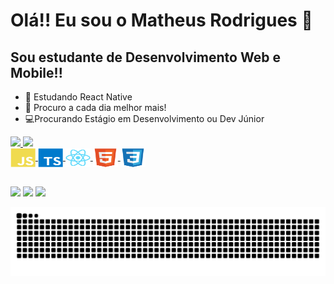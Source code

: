 
# Olá!! Eu sou o Matheus Rodrigues 👋

## Sou estudante de Desenvolvimento Web e Mobile!!

- 🌱 Estudando React Native
- 🎯 Procuro a cada dia melhor mais!
- 💻Procurando Estágio em Desenvolvimento ou Dev Júnior

 <div>
  <a href="https://github.com/manuteu">
  <img height="180em" src="https://github-readme-stats.vercel.app/api?username=manuteu&show_icons=true&theme=dark&include_all_commits=true&count_private=true"/>
  <img height="180em" src="https://github-readme-stats.vercel.app/api/top-langs/?username=manuteu&layout=compact&langs_count=7&theme=dark"/>
</ div   >    
<div>

  <img align="center" alt="Matheus-Js" height="30" width="40" src="https://raw.githubusercontent.com/devicons/devicon/master/icons/javascript/javascript-plain.svg">
  <img align="center" alt="Matheus-Ts" height="30" width="40" src="https://raw.githubusercontent.com/devicons/devicon/master/icons/typescript/typescript-plain.svg">
  <img align="center" alt="Matheus-React" height="30" width="40" src="https://raw.githubusercontent.com/devicons/devicon/master/icons/react/react-original.svg">
  <img align="center" alt="Matheus-HTML" height="30" width="40" src="https://raw.githubusercontent.com/devicons/devicon/master/icons/html5/html5-original.svg">
  <img align="center" alt="Matheus-CSS" height="30" width="40" src="https://raw.githubusercontent.com/devicons/devicon/master/icons/css3/css3-original.svg">
</div>
  <br>

<a href="https://instagram.com/maatths2" target="_blank"><img src="https://img.shields.io/badge/-Instagram-%23E4405F?style=for-the-badge&logo=instagram&logoColor=white" target="_blank"></a>
   <a href="mailto:matheussim27@hotmail.com"><img src="https://img.shields.io/badge/-Gmail-%23333?style=for-the-badge&logo=gmail&logoColor=white" target="_blank"></a>
  <a href="https://www.linkedin.com/in/matheus-baptista-rodrigues-1737671a1/" target="_blank"><img src="https://img.shields.io/badge/-LinkedIn-%230077B5?style=for-the-badge&logo=linkedin&logoColor=white" target="_blank"></a> 
</div>

![Snake animation](https://github.com/manuteu/manuteu/blob/output/github-contribution-grid-snake.svg)
